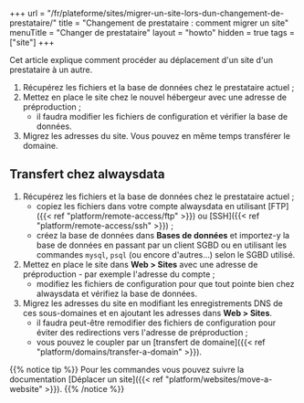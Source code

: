 +++
url = "/fr/plateforme/sites/migrer-un-site-lors-dun-changement-de-prestataire/"
title = "Changement de prestataire : comment migrer un site"
menuTitle = "Changer de prestataire"
layout = "howto"
hidden = true
tags = ["site"]
+++

Cet article explique comment procéder au déplacement d'un site d'un prestataire à un autre.

1. Récupérez les fichiers et la base de données chez le prestataire actuel ;
2. Mettez en place le site chez le nouvel hébergeur avec une adresse de préproduction ;
    - il faudra modifier les fichiers de configuration et vérifier la base de données.
3. Migrez les adresses du site. Vous pouvez en même temps transférer le domaine.



## Transfert chez alwaysdata

1. Récupérez les fichiers et la base de données chez le prestataire actuel ;
    - copiez les fichiers dans votre compte alwaysdata en utilisant [FTP]({{< ref "platform/remote-access/ftp" >}}) ou [SSH]({{< ref "platform/remote-access/ssh" >}}) ;
    - créez la base de données dans **Bases de données** et importez-y la base de données en passant par un client SGBD ou en utilisant les commandes `mysql`, `psql` (ou encore d'autres...) selon le SGBD utilisé.
2. Mettez en place le site dans **Web > Sites** avec une adresse de préproduction - par exemple l'adresse du compte ;
    - modifiez les fichiers de configuration pour que tout pointe bien chez alwaysdata et vérifiez la base de données.
3. Migrez les adresses du site en modifiant les enregistrements DNS de ces sous-domaines et en ajoutant les adresses dans **Web > Sites**.
    - il faudra peut-être remodifier des fichiers de configuration pour éviter des redirections vers l'adresse de préproduction ;
    - vous pouvez le coupler par un [transfert de domaine]({{< ref "platform/domains/transfer-a-domain" >}}).
    
{{% notice tip %}}
Pour les commandes vous pouvez suivre la documentation [Déplacer un site]({{< ref "platform/websites/move-a-website" >}}).
{{% /notice %}}
